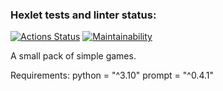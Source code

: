 ### Hexlet tests and linter status:
[![Actions Status](https://github.com/MegaKenga/python-project-49/workflows/hexlet-check/badge.svg)](https://github.com/MegaKenga/python-project-49/actions)
[![Maintainability](https://api.codeclimate.com/v1/badges/b7b6c14f533120609c66/maintainability)](https://codeclimate.com/github/MegaKenga/python-project-49/maintainability)

A small pack of simple games.

Requirements:
python = "^3.10"
prompt = "^0.4.1"